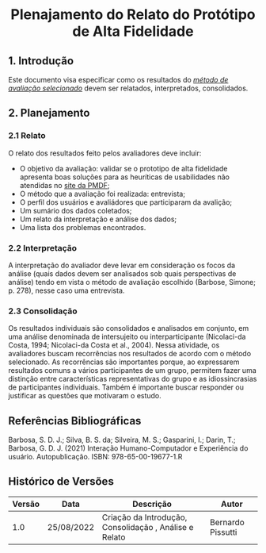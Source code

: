 # <center> Plenajamento do Relato do Protótipo de Alta Fidelidade

## 1. Introdução

Este documento visa especificar como os resultados do [_método de avaliação selecionado_](nivel3/#)
devem ser relatados, interpretados, consolidados.

## 2. Planejamento

### 2.1 Relato

O relato dos resultados feito pelos avaliadores deve incluir:

* O objetivo da avaliação: validar se o prototipo de alta fidelidade apresenta boas soluções para as heuríticas de usabilidades não atendidas
no [site da PMDF](http://www.pmdf.df.gov.br/);
* O método que a avaliação foi realizada: entrevista;
* O perfil dos usuários e avaliádores que participaram da avalição;
* Um sumário dos dados coletados;
* Um relato da interpretação e análise dos dados;
* Uma lista dos problemas encontrados.

### 2.2 Interpretação

A interpretação do avaliador deve  levar em consideração os focos da análise (quais dados devem ser analisados
sob quais perspectivas de análise) tendo em vista o método de avaliação escolhido (Barbose, Simone; p. 278), nesse caso
uma entrevista.

### 2.3 Consolidação

Os resultados individuais são consolidados e analisados em conjunto, em uma análise denominada de
intersujeito ou interparticipante (Nicolaci-da Costa, 1994; Nicolaci-da Costa et al., 2004). Nessa atividade,
os avaliadores buscam recorrências nos
resultados de acordo com o método selecionado. As recorrências são importantes porque, ao expressarem
resultados comuns a vários participantes de um grupo, permitem fazer uma distinção entre características
representativas do grupo e as idiossincrasias de participantes individuais. Também é importante buscar responder
ou justificar as questões que motivaram o estudo.

## Referências Bibliográficas

Barbosa, S. D. J.; Silva, B. S. da; Silveira, M. S.; Gasparini, I.; Darin, T.; Barbosa, G. D. J. (2021)
Interação Humano-Computador e Experiência do usuário. Autopublicação. ISBN: 978-65-00-19677-1.R

## Histórico de Versões

| Versão | Data       | Descrição                                              | Autor             |
|--------|------------|--------------------------------------------------------|-------------------|
| 1.0    | 25/08/2022 | Criação da Introdução, Consolidação , Análise e Relato | Bernardo Pissutti |


